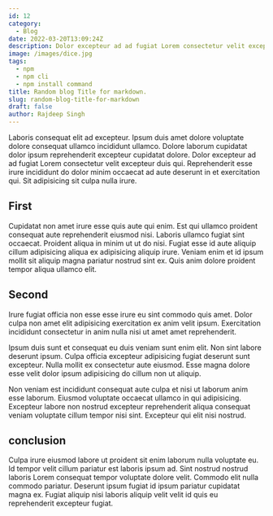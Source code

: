 ```yaml
---
id: 12
category:
  - Blog
date: 2022-03-20T13:09:24Z
description: Dolor excepteur ad ad fugiat Lorem consectetur velit excepteur duis qui.
image: /images/dice.jpg
tags:
  - npm
  - npm cli
  - npm install command
title: Random blog Title for markdown.
slug: random-blog-title-for-markdown
draft: false
author: Rajdeep Singh
---
```


Laboris consequat elit ad excepteur. Ipsum duis amet dolore voluptate dolore consequat ullamco incididunt ullamco. Dolore laborum cupidatat dolor ipsum reprehenderit excepteur cupidatat dolore. 
Dolor excepteur ad ad fugiat Lorem consectetur velit excepteur duis qui. Reprehenderit esse irure incididunt do dolor minim occaecat ad aute deserunt in et exercitation qui. Sit adipisicing sit culpa nulla irure.
## First
Cupidatat non amet irure esse quis aute qui enim. Est qui ullamco proident consequat aute reprehenderit eiusmod nisi. Laboris ullamco fugiat sint occaecat. Proident aliqua in minim ut ut do nisi. Fugiat esse id aute aliquip cillum adipisicing aliqua ex adipisicing aliquip irure. Veniam enim et id ipsum mollit sit aliquip magna pariatur nostrud sint ex. Quis anim dolore proident tempor aliqua ullamco elit.
## Second 
Irure fugiat officia non esse esse irure eu sint commodo quis amet. Dolor culpa non amet elit adipisicing exercitation ex anim velit ipsum. Exercitation incididunt consectetur in anim nulla nisi ut amet amet reprehenderit.

Ipsum duis sunt et consequat eu duis veniam sunt enim elit. Non sint labore deserunt ipsum. Culpa officia excepteur adipisicing fugiat deserunt sunt excepteur. Nulla mollit ex consectetur aute eiusmod. Esse magna dolore esse velit dolor ipsum adipisicing do cillum non ut aliquip.

Non veniam est incididunt consequat aute culpa et nisi ut laborum anim esse laborum. Eiusmod voluptate occaecat ullamco in qui adipisicing. Excepteur labore non nostrud excepteur reprehenderit aliqua consequat veniam voluptate cillum tempor nisi sint. Excepteur qui elit nisi nostrud.
## conclusion
Culpa irure eiusmod labore ut proident sit enim laborum nulla voluptate eu. Id tempor velit cillum pariatur est laboris ipsum ad. Sint nostrud nostrud laboris Lorem consequat tempor voluptate dolore velit. Commodo elit nulla commodo pariatur. Deserunt ipsum fugiat id ipsum pariatur cupidatat magna ex. Fugiat aliquip nisi laboris aliquip velit velit id quis eu reprehenderit excepteur fugiat.
